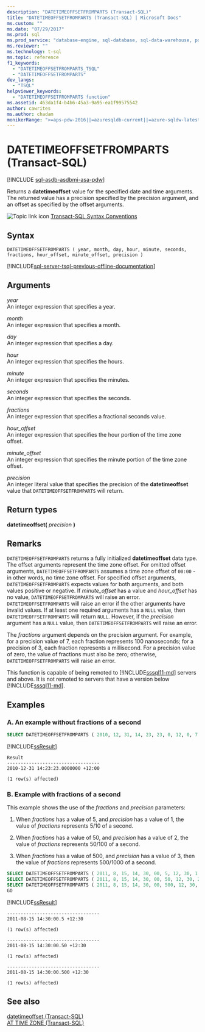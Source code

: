 ```yaml
---
description: "DATETIMEOFFSETFROMPARTS (Transact-SQL)"
title: "DATETIMEOFFSETFROMPARTS (Transact-SQL) | Microsoft Docs"
ms.custom: ""
ms.date: "07/29/2017"
ms.prod: sql
ms.prod_service: "database-engine, sql-database, sql-data-warehouse, pdw"
ms.reviewer: ""
ms.technology: t-sql
ms.topic: reference
f1_keywords: 
  - "DATETIMEOFFSETFROMPARTS_TSQL"
  - "DATETIMEOFFSETFROMPARTS"
dev_langs: 
  - "TSQL"
helpviewer_keywords: 
  - "DATETIMEOFFSETFROMPARTS function"
ms.assetid: 463da1f4-b4b6-45a3-9a95-ea1f99575542
author: cawrites
ms.author: chadam
monikerRange: ">=aps-pdw-2016||=azuresqldb-current||=azure-sqldw-latest||>=sql-server-2016||>=sql-server-linux-2017||=azuresqldb-mi-current"
---
```

# DATETIMEOFFSETFROMPARTS (Transact-SQL)
[!INCLUDE [sql-asdb-asdbmi-asa-pdw](../../includes/applies-to-version/sql-asdb-asdbmi-asa-pdw.md)]

Returns a **datetimeoffset** value for the specified date and time arguments. The returned value has a precision specified by the precision argument, and an offset as specified by the offset arguments.  
  
![Topic link icon](../../database-engine/configure-windows/media/topic-link.gif "Topic link icon") [Transact-SQL Syntax Conventions](../../t-sql/language-elements/transact-sql-syntax-conventions-transact-sql.md)
  
## Syntax  
  
```syntaxsql
DATETIMEOFFSETFROMPARTS ( year, month, day, hour, minute, seconds, fractions, hour_offset, minute_offset, precision )  
```  
  
[!INCLUDE[sql-server-tsql-previous-offline-documentation](../../includes/sql-server-tsql-previous-offline-documentation.md)]

## Arguments

*year*  
An integer expression that specifies a year.  
  
*month*  
An integer expression that specifies a month.  
  
*day*  
An integer expression that specifies a day.  
  
*hour*  
An integer expression that specifies the hours.  
  
*minute*  
An integer expression that specifies the minutes.  
  
*seconds*  
An integer expression that specifies the seconds.  
  
*fractions*  
An integer expression that specifies a fractional seconds value.  
  
*hour_offset*  
An integer expression that specifies the hour portion of the time zone offset.  
  
*minute_offset*  
An integer expression that specifies the minute portion of the time zone offset.  
  
*precision*  
An integer literal value that specifies the precision of the **datetimeoffset** value that `DATETIMEOFFSETFROMPARTS` will return.  
  
## Return types
**datetimeoffset(** *precision* **)**  
  
## Remarks  

`DATETIMEOFFSETFROMPARTS` returns a fully initialized **datetimeoffset** data type. The offset arguments represent the time zone offset. For omitted offset arguments, `DATETIMEOFFSETFROMPARTS` assumes a time zone offset of `00:00` - in other words, no time zone offset. For specified offset arguments, `DATETIMEOFFSETFROMPARTS` expects values for both arguments, and both values positive or negative. If *minute_offset* has a value and *hour_offset* has no value, `DATETIMEOFFSETFROMPARTS` will raise an error. `DATETIMEOFFSETFROMPARTS` will raise an error if the other arguments have invalid values. If at least one required arguments has a `NULL` value, then `DATETIMEOFFSETFROMPARTS` will return `NULL`. However, if the *precision* argument has a `NULL` value, then `DATETIMEOFFSETFROMPARTS` will raise an error.  
  
The *fractions* argument depends on the precision argument. For example, for a precision value of 7, each fraction represents 100 nanoseconds; for a precision of 3, each fraction represents a millisecond. For a precision value of zero, the value of fractions must also be zero; otherwise, `DATETIMEOFFSETFROMPARTS` will raise an error.  
  
This function is capable of being remoted to [!INCLUDE[sssql11-md](../../includes/sssql11-md.md)] servers and above. It is not remoted to servers that have a version below [!INCLUDE[sssql11-md](../../includes/sssql11-md.md)].  
  
## Examples  
  
### A. An example without fractions of a second  
  
```sql
SELECT DATETIMEOFFSETFROMPARTS ( 2010, 12, 31, 14, 23, 23, 0, 12, 0, 7 ) AS Result;  
```  
  
[!INCLUDE[ssResult](../../includes/ssresult-md.md)]
  
```
Result  
----------------------------------
2010-12-31 14:23:23.0000000 +12:00  
  
(1 row(s) affected)  
```  
  
### B. Example with fractions of a second  

This example shows the use of the *fractions* and *precision* parameters:  

1. When *fractions* has a value of 5, and *precision* has a value of 1, the value of *fractions* represents 5/10 of a second.  

2. When *fractions* has a value of 50, and *precision* has a value of 2, the value of *fractions* represents 50/100 of a second.  

3. When *fractions* has a value of 500, and *precision* has a value of 3, then the value of *fractions* represents 500/1000 of a second.  
  
```sql
SELECT DATETIMEOFFSETFROMPARTS ( 2011, 8, 15, 14, 30, 00, 5, 12, 30, 1 );  
SELECT DATETIMEOFFSETFROMPARTS ( 2011, 8, 15, 14, 30, 00, 50, 12, 30, 2 );  
SELECT DATETIMEOFFSETFROMPARTS ( 2011, 8, 15, 14, 30, 00, 500, 12, 30, 3 );  
GO  
```  
  
[!INCLUDE[ssResult](../../includes/ssresult-md.md)]
  
```
----------------------------------  
2011-08-15 14:30:00.5 +12:30  
  
(1 row(s) affected)  
  
----------------------------------  
2011-08-15 14:30:00.50 +12:30  
  
(1 row(s) affected)  
  
----------------------------------  
2011-08-15 14:30:00.500 +12:30  
  
(1 row(s) affected)  
```  
  
## See also
[datetimeoffset &#40;Transact-SQL&#41;](../../t-sql/data-types/datetimeoffset-transact-sql.md)  
[AT TIME ZONE &#40;Transact-SQL&#41;](../../t-sql/queries/at-time-zone-transact-sql.md)
  
  


